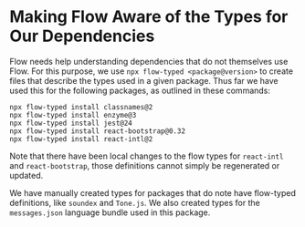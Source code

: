# Making Flow Aware of the Types for Our Dependencies

Flow needs help understanding dependencies that do not themselves use Flow. For this purpose, we use `npx flow-typed <package@version>` to create files that describe the types used in a given package. Thus far we have used this for the following packages, as outlined in these commands:

```
npx flow-typed install classnames@2
npx flow-typed install enzyme@3
npx flow-typed install jest@24
npx flow-typed install react-bootstrap@0.32
npx flow-typed install react-intl@2
```

Note that there have been local changes to the flow types for `react-intl` and `react-bootstrap`, those definitions cannot simply be regenerated or updated.

We have manually created types for packages that do note have flow-typed definitions, like `soundex` and `Tone.js`.  We also created types for the `messages.json` language bundle used in this package.